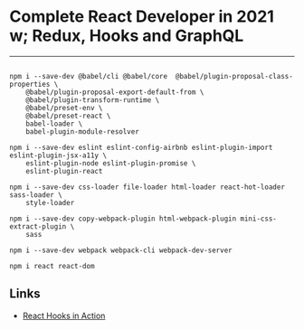 # Complete React Developer in 2021 w; Redux, Hooks and GraphQL

---

```shell

npm i --save-dev @babel/cli @babel/core  @babel/plugin-proposal-class-properties \
    @babel/plugin-proposal-export-default-from \
    @babel/plugin-transform-runtime \
    @babel/preset-env \
    @babel/preset-react \
    babel-loader \
    babel-plugin-module-resolver

npm i --save-dev eslint eslint-config-airbnb eslint-plugin-import eslint-plugin-jsx-a11y \
    eslint-plugin-node eslint-plugin-promise \
    eslint-plugin-react

npm i --save-dev css-loader file-loader html-loader react-hot-loader sass-loader \
    style-loader

npm i --save-dev copy-webpack-plugin html-webpack-plugin mini-css-extract-plugin \
    sass

npm i --save-dev webpack webpack-cli webpack-dev-server

npm i react react-dom

```

## Links

- [React Hooks in Action](https://github.com/jrlarsen/react-hooks-in-action)

